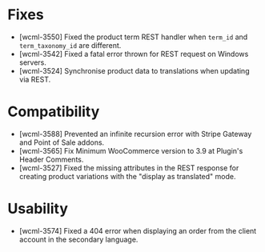 # Fixes
* [wcml-3550] Fixed the product term REST handler when `term_id` and `term_taxonomy_id` are different.
* [wcml-3542] Fixed a fatal error thrown for REST request on Windows servers.
* [wcml-3524] Synchronise product data to translations when updating via REST.

# Compatibility
* [wcml-3588] Prevented an infinite recursion error with Stripe Gateway and Point of Sale addons.
* [wcml-3565] Fix Minimum WooCommerce version to 3.9 at Plugin's Header Comments.
* [wcml-3527] Fixed the missing attributes in the REST response for creating product variations with the "display as translated" mode.

# Usability
* [wcml-3574] Fixed a 404 error when displaying an order from the client account in the secondary language.
